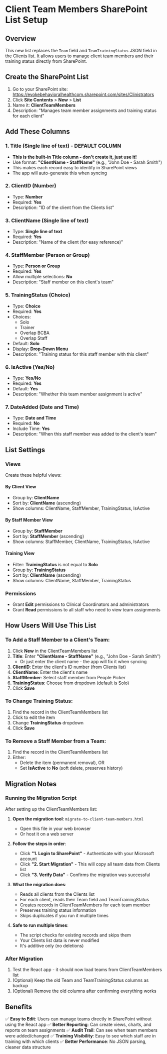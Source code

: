 # Client Team Members SharePoint List Setup

## Overview
This new list replaces the `Team` field and `TeamTrainingStatus` JSON field in the Clients list. It allows users to manage client team members and their training status directly from SharePoint.

## Create the SharePoint List

1. Go to your SharePoint site: https://evokebehavioralhealthcom.sharepoint.com/sites/Clinistrators
2. Click **Site Contents** > **New** > **List**
3. Name it: **ClientTeamMembers**
4. Description: "Manages team member assignments and training status for each client"

## Add These Columns

### 1. Title (Single line of text) - DEFAULT COLUMN
- **This is the built-in Title column - don't create it, just use it!**
- Use format: **"ClientName - StaffName"** (e.g., "John Doe - Sarah Smith")
- This makes each record easy to identify in SharePoint views
- The app will auto-generate this when syncing

### 2. ClientID (Number)
- Type: **Number**
- Required: **Yes**
- Description: "ID of the client from the Clients list"

### 3. ClientName (Single line of text)
- Type: **Single line of text**
- Required: **Yes**
- Description: "Name of the client (for easy reference)"

### 4. StaffMember (Person or Group)
- Type: **Person or Group**
- Required: **Yes**
- Allow multiple selections: **No**
- Description: "Staff member on this client's team"

### 5. TrainingStatus (Choice)
- Type: **Choice**
- Required: **Yes**
- Choices:
  - Solo
  - Trainer
  - Overlap BCBA
  - Overlap Staff
- Default: **Solo**
- Display: **Drop-Down Menu**
- Description: "Training status for this staff member with this client"

### 6. IsActive (Yes/No)
- Type: **Yes/No**
- Required: **Yes**
- Default: **Yes**
- Description: "Whether this team member assignment is active"

### 7. DateAdded (Date and Time)
- Type: **Date and Time**
- Required: **No**
- Include Time: **Yes**
- Description: "When this staff member was added to the client's team"

## List Settings

### Views
Create these helpful views:

#### By Client View
- Group by: **ClientName**
- Sort by: **ClientName** (ascending)
- Show columns: ClientName, StaffMember, TrainingStatus, IsActive

#### By Staff Member View
- Group by: **StaffMember**
- Sort by: **StaffMember** (ascending)
- Show columns: StaffMember, ClientName, TrainingStatus, IsActive

#### Training View
- Filter: **TrainingStatus** is not equal to **Solo**
- Group by: **TrainingStatus**
- Sort by: **ClientName** (ascending)
- Show columns: ClientName, StaffMember, TrainingStatus

### Permissions
- Grant **Edit** permissions to Clinical Coordinators and administrators
- Grant **Read** permissions to all staff who need to view team assignments

## How Users Will Use This List

### To Add a Staff Member to a Client's Team:
1. Click **New** in the ClientTeamMembers list
2. **Title**: Enter **"ClientName - StaffName"** (e.g., "John Doe - Sarah Smith")
   - Or just enter the client name - the app will fix it when syncing
3. **ClientID**: Enter the client's ID number (from Clients list)
4. **ClientName**: Enter the client's name
5. **StaffMember**: Select staff member from People Picker
6. **TrainingStatus**: Choose from dropdown (default is Solo)
7. Click **Save**

### To Change Training Status:
1. Find the record in the ClientTeamMembers list
2. Click to edit the item
3. Change **TrainingStatus** dropdown
4. Click **Save**

### To Remove a Staff Member from a Team:
1. Find the record in the ClientTeamMembers list
2. Either:
   - Delete the item (permanent removal), OR
   - Set **IsActive** to **No** (soft delete, preserves history)

## Migration Notes

### Running the Migration Script

After setting up the ClientTeamMembers list:

1. **Open the migration tool**: `migrate-to-client-team-members.html`
   - Open this file in your web browser
   - Or host it on a web server

2. **Follow the steps in order**:
   - Click **"1. Login to SharePoint"** - Authenticate with your Microsoft account
   - Click **"2. Start Migration"** - This will copy all team data from Clients list
   - Click **"3. Verify Data"** - Confirms the migration was successful

3. **What the migration does**:
   - Reads all clients from the Clients list
   - For each client, reads their Team field and TeamTrainingStatus
   - Creates records in ClientTeamMembers for each team member
   - Preserves training status information
   - Skips duplicates if you run it multiple times

4. **Safe to run multiple times**:
   - The script checks for existing records and skips them
   - Your Clients list data is never modified
   - It's additive only (no deletions)

### After Migration

1. Test the React app - it should now load teams from ClientTeamMembers list
2. (Optional) Keep the old Team and TeamTrainingStatus columns as backup
3. (Optional) Remove the old columns after confirming everything works

## Benefits

✅ **Easy to Edit**: Users can manage teams directly in SharePoint without using the React app
✅ **Better Reporting**: Can create views, charts, and reports on team assignments
✅ **Audit Trail**: Can see when team members were added/changed
✅ **Training Visibility**: Easy to see which staff are in training with which clients
✅ **Better Performance**: No JSON parsing, cleaner data structure
